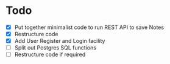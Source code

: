 
# Todo

- [x] Put together minimalist code to run REST API to save Notes
- [x] Restructure code
- [x] Add User Register and Login facility
- [ ] Split out Postgres SQL functions
- [ ] Restructure code if required